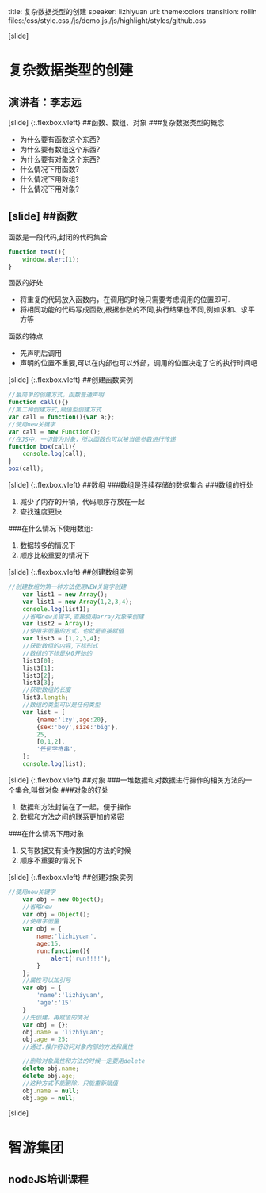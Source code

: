 title: 复杂数据类型的创建
speaker: lizhiyuan
url:
theme:colors 
transition: rollIn
files:/css/style.css,/js/demo.js,/js/highlight/styles/github.css


[slide]
# 复杂数据类型的创建
## 演讲者：李志远

[slide] {:.flexbox.vleft}
##函数、数组、对象
###复杂数据类型的概念
- 为什么要有函数这个东西?
- 为什么要有数组这个东西?
- 为什么要有对象这个东西?
- 什么情况下用函数?
- 什么情况下用数组?
- 什么情况下用对象?

[slide]
##函数
----
函数是一段代码,封闭的代码集合
```javascript
function test(){
    window.alert(1);
}
```

函数的好处
- 将重复的代码放入函数内，在调用的时候只需要考虑调用的位置即可.
- 将相同功能的代码写成函数,根据参数的不同,执行结果也不同,例如求和、求平方等

函数的特点
- 先声明后调用
- 声明的位置不重要,可以在内部也可以外部，调用的位置决定了它的执行时间吧

[slide] {:.flexbox.vleft}
##创建函数实例
```javascript
//最简单的创建方式，函数普通声明
function call(){}
//第二种创建方式,赋值型创建方式
var call = function(){var a;};
//使用new关键字
var call = new Function();
//在JS中，一切皆为对象，所以函数也可以被当做参数进行传递
function box(call){
    console.log(call);
}
box(call);
```

[slide] {:.flexbox.vleft}
##数组
###数组是连续存储的数据集合
###数组的好处
1. 减少了内存的开销，代码顺序存放在一起
2. 查找速度更快

###在什么情况下使用数组:
1. 数据较多的情况下
2. 顺序比较重要的情况下

[slide] {:.flexbox.vleft}
##创建数组实例
```javascript
//创建数组的第一种方法使用NEW关键字创建
    var list1 = new Array();
    var list1 = new Array(1,2,3,4);
    console.log(list1);
    //省略new关键字,直接使用array对象来创建
    var list2 = Array();
    //使用字面量的方式，也就是直接赋值
    var list3 = [1,2,3,4];
    //获取数组的内容,下标形式
    //数组的下标是从0开始的
    list3[0];
    list3[1];
    list3[2];
    list3[3];
    //获取数组的长度
    list3.length;
    //数组的类型可以是任何类型
    var list = [
        {name:'lzy',age:20},
        {sex:'boy',size:'big'},
        25,
        [0,1,2],
        '任何字符串',
    ];
    console.log(list);
```

[slide] {:.flexbox.vleft}
##对象
###一堆数据和对数据进行操作的相关方法的一个集合,叫做对象
###对象的好处
1. 数据和方法封装在了一起，便于操作
2. 数据和方法之间的联系更加的紧密

###在什么情况下用对象
1. 又有数据又有操作数据的方法的时候
2. 顺序不重要的情况下

[slide] {:.flexbox.vleft}
##创建对象实例
```javascript
//使用new关键字
    var obj = new Object();
    //省略new
    var obj = Object();
    //使用字面量
    var obj = {
        name:'lizhiyuan',
        age:15,
        run:function(){
            alert('run!!!!');
        }
    };
    //属性可以加引号
    var obj = {
        'name':'lizhiyuan',
        'age':'15'
    }
    //先创建，再赋值的情况
    var obj = {};
    obj.name = 'lizhiyuan';
    obj.age = 25;
    //通过.操作符访问对象内部的方法和属性

    //删除对象属性和方法的时候一定要用delete
    delete obj.name;
    delete obj.age;
    //这种方式不能删除，只能重新赋值
    obj.name = null;
    obj.age = null;
```

[slide]
# 智游集团
## nodeJS培训课程